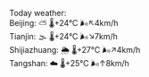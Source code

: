 Today weather:  
Beijing: ⛅️  🌡️+24°C 🌬️↖4km/h  
Tianjin: 🌫  🌡️+24°C 🌬️↘7km/h  
Shijiazhuang: 🌦   🌡️+27°C 🌬️↗4km/h  
Tangshan: ☁️   🌡️+25°C 🌬️↑8km/h  
